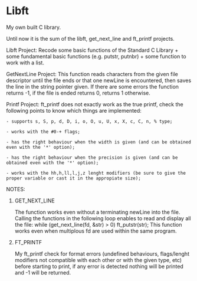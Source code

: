 # Libft
My own built C library.

Until now it is the sum of the libft, get_next_line and ft_printf projects.

Libft Project:
	Recode some basic functions of the Standard C Library + some fundamental basic functions (e.g. putstr, putnbr) + some function to work with a list.

GetNextLine Project:
	This function reads characters from the given file descriptor until the file ends or that one newLine is encountered, then saves the line in the string pointer given.
	If there are some errors the function returns -1, if the file is ended returns 0, returns 1 otherwise.

Printf Project:
	ft_printf does not exactly work as the true printf, check the following points to know which things are implemented:

	- supports s, S, p, d, D, i, o, O, u, U, x, X, c, C, n, % type;

	- works with the #0-+ flags;

	- has the right behaviour when the width is given (and can be obtained even with the '*' option);

	- has the right behaviour when the precision is given (and can be obtained even with the '*' option);

	- works with the hh,h,ll,l,j,z lenght modifiers (be sure to give the proper variable or cast it in the appropiate size);



NOTES:


1) GET_NEXT_LINE


	The function works even without a terminating newLine into the file.
	Calling the functions in the following loop enables to read and display all the file:
		while (get_next_line(fd, &str) > 0)
			ft_putstr(str);
	This function works even when multiplous fd are used within the same program.

2) FT_PRINTF


	My ft_printf check for format errors (undefined behaviours, flags/lenght modifiers not compatible with each other or with the given type, etc) before starting to print, if any error is detected nothing will be printed and -1 will be returned.
